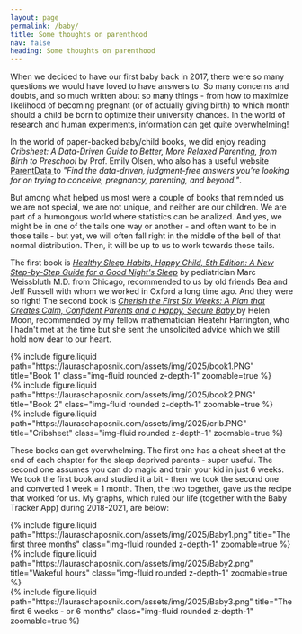```yaml
---
layout: page
permalink: /baby/
title: Some thoughts on parenthood
nav: false
heading: Some thoughts on parenthood
---
```


When we decided to have our first baby back in 2017, there were so many questions we would have loved to have answers to. So many concerns and doubts, and so much written about so many things - from how to maximize likelihood of becoming pregnant (or of actually giving birth) to which month should a child be born to optimize their university chances. In the world of research and human experiments, information can get quite overwhelming! 

 In the world of paper-backed baby/child books, we did enjoy reading <i>Cribsheet: A Data-Driven Guide to Better, More Relaxed Parenting, from Birth to Preschool </i> by Prof. Emily Olsen, who also has a useful website <a href="https://parentdata.org/" >ParentData </a> to <i>"Find the data-driven, judgment-free answers you’re looking for on trying to conceive, pregnancy, parenting, and beyond."</i>. 
 

But among what helped us most were a couple of books that reminded us we are not special, we are not unique, and neither are our children. We are part of a humongous world where statistics can be analized. And yes, we might be in one of the tails one way or another - and often want to be in those tails - but yet, we will often fall right in the middle of the bell of that normal distribution. Then, it will be up to us to work towards those tails.  


The first book is <a href="https://a.co/d/1C7dORD"><i>Healthy Sleep Habits, Happy Child, 5th Edition: A New Step-by-Step Guide for a Good Night's Sleep</i></a> by pediatrician 
Marc Weissbluth M.D. from Chicago, recommended to us by old friends Bea and Jeff Russell with whom we worked in Oxford a long time ago. And they were so right! The second book is <a href="https://a.co/d/cYGWW2p"><i>Cherish the First Six Weeks: A Plan that Creates Calm, Confident Parents and a Happy, Secure Baby</i> </a>by   Helen Moon, recommended by my fellow mathematician Heatehr Harrington, who I hadn't met at the time but she sent the unsolicited advice which we still hold now dear to our heart. 
  
<div class="row">
    <div class="col-sm mt-3 mt-md-0">
        {% include  figure.liquid path="https://lauraschaposnik.com/assets/img/2025/book1.PNG" title="Book 1" class="img-fluid rounded z-depth-1" zoomable=true %}
    </div>
    <div class="col-sm mt-3 mt-md-0">
        {% include  figure.liquid path="https://lauraschaposnik.com/assets/img/2025/book2.PNG" title="Book 2" class="img-fluid rounded z-depth-1" zoomable=true %}
    </div>
        <div class="col-sm mt-3 mt-md-0">
        {% include  figure.liquid path="https://lauraschaposnik.com/assets/img/2025/crib.PNG" title="Cribsheet" class="img-fluid rounded z-depth-1" zoomable=true %}
    </div>
</div>

These books can get overwhelming. The first one has a cheat sheet at the end of each chapter for the sleep deprived parents - super useful. The second one assumes you can do magic and train your kid in just 6 weeks. We took the first book and studied it a bit - then we took the second one and converted 1 week = 1 month. Then, the two together, gave us the recipe that worked for us. My graphs, which ruled our life (together with the Baby Tracker App) during 2018-2021, are below: 


  <div class="row">
    <div class="col-sm mt-3 mt-md-0">
        {% include  figure.liquid path="https://lauraschaposnik.com/assets/img/2025/Baby1.png" title="The first three months" class="img-fluid rounded z-depth-1" zoomable=true %}
    </div>
</div>
  <div class="row">
    <div class="col-sm mt-3 mt-md-0">
        {% include  figure.liquid path="https://lauraschaposnik.com/assets/img/2025/Baby2.png" title="Wakeful hours" class="img-fluid rounded z-depth-1" zoomable=true %}
    </div>
</div>
  <div class="row">
    <div class="col-sm mt-3 mt-md-0">
        {% include  figure.liquid path="https://lauraschaposnik.com/assets/img/2025/Baby3.png" title="The first 6 weeks - or 6 months" class="img-fluid rounded z-depth-1" zoomable=true %}
    </div>
</div>

